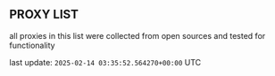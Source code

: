 ## PROXY LIST

all proxies in this list were collected from open sources and tested for functionality

last update: `2025-02-14 03:35:52.564270+00:00` UTC